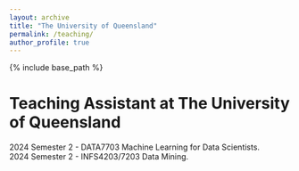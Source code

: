 ```yaml
---
layout: archive
title: "The University of Queensland"
permalink: /teaching/
author_profile: true
---
```


{% include base_path %}

Teaching Assistant at The University of Queensland
======
2024 Semester 2 - DATA7703 Machine Learning for Data Scientists. <br />
2024 Semester 2 - INFS4203/7203 Data Mining. <br />



